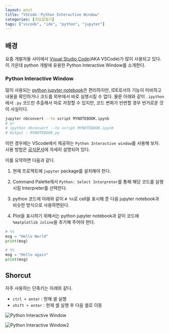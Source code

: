 ```yaml
---
layout: post
title: "VSCode：Python Interactive Window"
categories: [코딩삽질기]
tags: ["vscode", "ide", "python", "jupyter"]
---
```


## 배경

요즘 개발자들 사이에서 [Visual Studio Code](https://code.visualstudio.com/)(AKA VSCode)가 많이 사용되고 있다. 이 가운데 python 개발에 유용한 Python Interactive Window를 소개한다. 

### Python Interactive Window

많이 사용되는 [python jupyter notebook](https://jupyter.org/)은 편리하지만, IDE로서의 기능이 미비하고 내용을 확인하거나 코드를 외부에서 바로 실행시킬 수 없다. 물론 아래와 같이 `.ipython`에서 `.py` 코드만 추출해서 따로 저장할 수 있지만, 코드 변화가 빈번할 경우 번거로운 것이 사실이다. 

```bash
jupyter nbconvert --to script MYNOTEBOOK.ipynb 
# or 
# ipython nbconvert --to script MYNOTEBOOK.ipynb
# Output : MYNOTEBOOK.py
```

이런 경우에는 VScode에서 제공하는 `Python Interactive window`를 사용해 보자. 사용 방법은 [공식문서](https://code.visualstudio.com/docs/python/jupyter-support-py)에 자세히 설명되어 있다. 

이를 요약하면 다음과 같다. 

1. 현재 프로젝트에 `jupyter` package를 설치해야 한다. 

2. Command Palette에서 `Python: Select Interpreter`를 통해 해당 코드를 실행시킬 Interpreter를 선택한다. 

3. python 코드에 아래와 같이 `# %%`로 cell을 표시해 준 다음 jupyter notebook과 비슷한 방식으로 사용하면된다. 

4. Plot을 표시하기 위해서는 python jupyter notebook과 같이 코드에 `%matplotlib inline`을 추가해 주어야 한다. 

```python
# %%
msg = "Hello World"
print(msg)

# %%
msg = "Hello again"
print(msg)
```

## Shorcut

자주 사용하는 단축키는 아래와 같다. 

* `ctrl + enter` : 현재 셀 실행
* `shift + enter` : 현재 셀 실행 후 다음 셀로 이동

![Python Interactive Window](https://code.visualstudio.com/assets/docs/python/jupyter/code-cells-02.png)

![Python Interactive Window2](https://code.visualstudio.com/assets/docs/python/jupyter/plot-viewer.gif)

